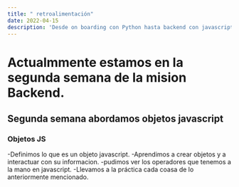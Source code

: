 ```yaml
---
title: " retroalimentación"
date: 2022-04-15
description: 'Desde on boarding con Python hasta backend con javascript (NodeJS)'
---
```



# Actualmmente estamos en la segunda semana de la mision Backend.


## Segunda semana abordamos objetos javascript

### Objetos JS
-Definimos lo que es un objeto javascript.
-Aprendimos a crear objetos y a interactuar con su informacion.
-pudimos ver los operadores que tenemos a la mano en javascript.
-Llevamos a la práctica cada coasa de lo anteriormente mencionado.
